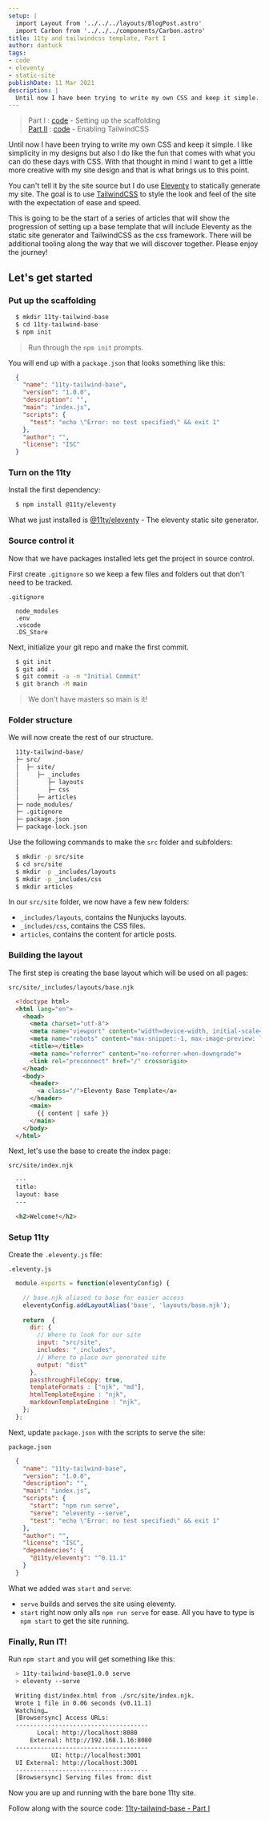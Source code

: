 ```yaml
---
setup: |
  import Layout from '../../../layouts/BlogPost.astro'
  import Carbon from '../../../components/Carbon.astro'
title: 11ty and tailwindcss template, Part I
author: dantuck
tags:
- code
- eleventy
- static-site
publishDate: 11 Mar 2021
description: |
  Until now I have been trying to write my own CSS and keep it simple. I like simplicity in my designs but also I do like the fun that comes with what you can do these days with CSS. With that thought in mind I want to get a little more creative with my site design and that is what brings us to this point.
---
```



> Part I : [code](https://gitlab.com/dantuck/11ty-tailwind-base/-/tree/part-1) - Setting up the scaffolding<br />
> [Part II](/article/11ty-tailwindcss-series/part-2/) : [code](https://gitlab.com/dantuck/11ty-tailwind-base/-/tree/part-2) - Enabling TailwindCSS

Until now I have been trying to write my own CSS and keep it simple. I like simplicity in my designs but also I do like the fun that comes with what you can do these days with CSS. With that thought in mind I want to get a little more creative with my site design and that is what brings us to this point.

You can't tell it by the site source but I do use [Eleventy](https://www.11ty.dev/) to statically generate my site. The goal is to use [TailwindCSS](https://tailwindcss.com/) to style the look and feel of the site with the expectation of ease and speed.

This is going to be the start of a series of articles that will show the progression of setting up a base template that will include Eleventy as the static site generator and TailwindCSS as the css framework. There will be additional tooling along the way that we will discover together. Please enjoy the journey!

<Carbon />

## Let's get started

### Put up the scaffolding

```bash
  $ mkdir 11ty-tailwind-base
  $ cd 11ty-tailwind-base
  $ npm init
```

> Run through the `npm init` prompts.

You will end up with a `package.json` that looks something like this:

```json
  {
    "name": "11ty-tailwind-base",
    "version": "1.0.0",
    "description": "",
    "main": "index.js",
    "scripts": {
      "test": "echo \"Error: no test specified\" && exit 1"
    },
    "author": "",
    "license": "ISC"
  }
```

### Turn on the 11ty

Install the first dependency:

```bash
  $ npm install @11ty/eleventy
```

What we just installed is [@11ty/eleventy](https://www.npmjs.com/package/@11ty/eleventy) - The eleventy static site generator.

### Source control it

Now that we have packages installed lets get the project in source control.

First create `.gitignore` so we keep a few files and folders out that don't need to be tracked.

`.gitignore`

```
  node_modules
  .env
  .vscode
  .DS_Store
```

Next, initialize your git repo and make the first commit.

```bash
  $ git init
  $ git add .
  $ git commit -a -m "Initial Commit"
  $ git branch -M main
```

> We don't have masters so main is it!

### Folder structure

We will now create the rest of our structure.

```bash
  11ty-tailwind-base/
  ├─ src/
  │  ├─ site/
  │     ├─ _includes
  │        ├─ layouts
  │        ├─ css
  │     ├─ articles
  ├─ node_modules/
  ├─ .gitignore
  ├─ package.json
  ├─ package-lock.json
```

Use the following commands to make the `src` folder and subfolders:

```bash
  $ mkdir -p src/site
  $ cd src/site
  $ mkdir -p _includes/layouts
  $ mkdir -p _includes/css
  $ mkdir articles
```

In our `src/site` folder, we now have a few new folders:

* `_includes/layouts`, contains the Nunjucks layouts.
* `_includes/css`, contains the CSS files.
* `articles`, contains the content for article posts.

### Building the layout

The first step is creating the base layout which will be used on all pages:

`src/site/_includes/layouts/base.njk`

```html
  <!doctype html>
  <html lang="en">
    <head>
      <meta charset="utf-8">
      <meta name="viewport" content="width=device-width, initial-scale=1.0">
      <meta name="robots" content="max-snippet:-1, max-image-preview: large, max-video-preview: -1">
      <title></title>
      <meta name="referrer" content="no-referrer-when-downgrade">
      <link rel="preconnect" href="/" crossorigin>
    </head>
    <body>
      <header>
        <a class="/">Eleventy Base Template</a>
      </header>
      <main>
        {{ content | safe }}
      </main>
    </body>
  </html>
```

Next, let's use the base to create the index page:

`src/site/index.njk`

```html
  ---
  title: 
  layout: base
  ---

  <h2>Welcome!</h2>
```

### Setup 11ty

Create the `.eleventy.js` file:

`.eleventy.js`

```javascript
  module.exports = function(eleventyConfig) {

    // base.njk aliased to base for easier access
    eleventyConfig.addLayoutAlias('base', 'layouts/base.njk');
    
    return  {
      dir: {
        // Where to look for our site
        input: "src/site",
        includes: "_includes",
        // Where to place our generated site
        output: "dist"
      },
      passthroughFileCopy: true,
      templateFormats : ["njk", "md"],
      htmlTemplateEngine : "njk",
      markdownTemplateEngine : "njk",
    };
  };
```

Next, update `package.json` with the scripts to serve the site:

`package.json`

```json
  {
    "name": "11ty-tailwind-base",
    "version": "1.0.0",
    "description": "",
    "main": "index.js",
    "scripts": {
      "start": "npm run serve",
      "serve": "eleventy --serve",
      "test": "echo \"Error: no test specified\" && exit 1"
    },
    "author": "",
    "license": "ISC",
    "dependencies": {
      "@11ty/eleventy": "^0.11.1"
    }
  }
```

What we added was `start` and `serve`:

* `serve` builds and serves the site using eleventy.
* `start` right now only alls `npm run serve` for ease. All you have to type is `npm start` to get the site running.

### Finally, Run IT!

Run `npm start` and you will get something like this:

```bash
  > 11ty-tailwind-base@1.0.0 serve
  > eleventy --serve

  Writing dist/index.html from ./src/site/index.njk.
  Wrote 1 file in 0.06 seconds (v0.11.1)
  Watching…
  [Browsersync] Access URLs:
  -------------------------------------
        Local: http://localhost:8080
      External: http://192.168.1.16:8080
  -------------------------------------
            UI: http://localhost:3001
  UI External: http://localhost:3001
  -------------------------------------
  [Browsersync] Serving files from: dist
```

Now you are up and running with the bare bone 11ty site.

Follow along with the source code: [11ty-tailwind-base - Part I](https://gitlab.com/dantuck/11ty-tailwind-base/-/tree/part-1)